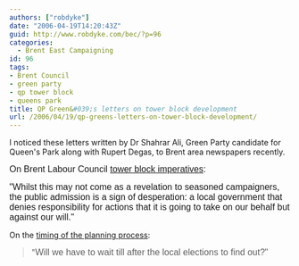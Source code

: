 ```yaml
---
authors: ["robdyke"]
date: "2006-04-19T14:20:43Z"
guid: http://www.robdyke.com/bec/?p=96
categories:
  - Brent East Campaigning
id: 96
tags:
- Brent Council
- green party
- qp tower block
- queens park
title: QP Green&#039;s letters on tower block development
url: /2006/04/19/qp-greens-letters-on-tower-block-development/
---
```

I noticed these letters written by Dr Shahrar Ali, Green Party candidate for Queen's Park along with Rupert Degas, to Brent area newspapers recently.

<font size="3" face="Arial">On Brent Labour Council <a href="http://brentandharrow.greenparty.org.uk/brenttimes9Nov.htm">tower block imperatives</a>:</font>

<font size="3" face="Arial">"Whilst this may not come as a revelation to seasoned campaigners, the public admission is a sign of desperation: a local government that denies responsibility for actions that it is going to take on our behalf but against our will."</font>

On the [timing of the planning process](http://brentandharrow.greenparty.org.uk/observer27Oct.htm):

> "<font size="3" face="Arial">Will we have to wait till after the local elections to find out?"</font>